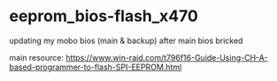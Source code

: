 # eeprom_bios-flash_x470

updating my mobo bios (main & backup) after main bios bricked

main resource:
https://www.win-raid.com/t796f16-Guide-Using-CH-A-based-programmer-to-flash-SPI-EEPROM.html